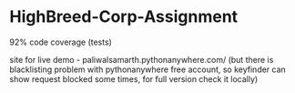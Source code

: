 # HighBreed-Corp-Assignment

92% code coverage (tests)

site for live demo - paliwalsamarth.pythonanywhere.com/
(but there is blacklisting problem with pythonanywhere free account, so keyfinder can show request blocked some times, for full version check it locally)
